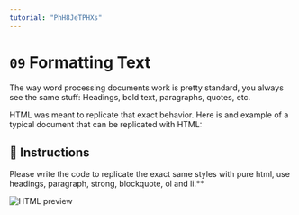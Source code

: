 ```yaml
---
tutorial: "PhH8JeTPHXs"
---
```


# `09` Formatting Text

The way word processing documents work is pretty standard, you always see the same stuff: Headings, bold text, paragraphs, quotes, etc.

HTML was meant to replicate that exact behavior. Here is and example of a typical document that can be replicated with HTML:

## 📝 Instructions

Please write the code to replicate the exact same styles with pure html, use headings, paragraph, strong, blockquote, ol and li.**

![HTML preview](https://github.com/developersIQ/html-tutorial-exercises-course/blob/master/.learn/assets/09-formating-text.png?raw=true)
